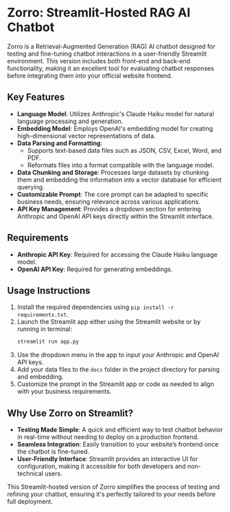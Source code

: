 # Zorro: Streamlit-Hosted RAG AI Chatbot  

Zorro is a Retrieval-Augmented Generation (RAG) AI chatbot designed for testing and fine-tuning chatbot interactions in a user-friendly Streamlit environment. This version includes both front-end and back-end functionality, making it an excellent tool for evaluating chatbot responses before integrating them into your official website frontend.  

## Key Features  

- **Language Model**: Utilizes Anthropic's Claude Haiku model for natural language processing and generation.  
- **Embedding Model**: Employs OpenAI's embedding model for creating high-dimensional vector representations of data.  
- **Data Parsing and Formatting**:  
  - Supports text-based data files such as JSON, CSV, Excel, Word, and PDF.  
  - Reformats files into a format compatible with the language model.  
- **Data Chunking and Storage**: Processes large datasets by chunking them and embedding the information into a vector database for efficient querying.  
- **Customizable Prompt**: The core prompt can be adapted to specific business needs, ensuring relevance across various applications.  
- **API Key Management**: Provides a dropdown section for entering Anthropic and OpenAI API keys directly within the Streamlit interface.  

## Requirements  

- **Anthropic API Key**: Required for accessing the Claude Haiku language model.  
- **OpenAI API Key**: Required for generating embeddings.  

## Usage Instructions  

1. Install the required dependencies using `pip install -r requirements.txt`.  
2. Launch the Streamlit app either using the Streamlit website or by running in terminal:  
   ```bash  
   streamlit run app.py  
   ```  
3. Use the dropdown menu in the app to input your Anthropic and OpenAI API keys.  
4. Add your data files to the `docs` folder in the project directory for parsing and embedding.  
5. Customize the prompt in the Streamlit app or code as needed to align with your business requirements.  

## Why Use Zorro on Streamlit?  

- **Testing Made Simple**: A quick and efficient way to test chatbot behavior in real-time without needing to deploy on a production frontend.  
- **Seamless Integration**: Easily transition to your website’s frontend once the chatbot is fine-tuned.  
- **User-Friendly Interface**: Streamlit provides an interactive UI for configuration, making it accessible for both developers and non-technical users.  

This Streamlit-hosted version of Zorro simplifies the process of testing and refining your chatbot, ensuring it's perfectly tailored to your needs before full deployment.  
